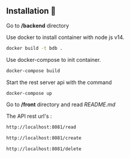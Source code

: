 ## Installation 🚀

Go to **/backend** directory

Use docker to install container with node js v14.

```bash
docker build -t bdb .
```
Use docker-compose to init container.

```bash
docker-compose build
```
Start the rest server api with the command

```bash
docker-compose up
```


Go to **/front** directory and read *README.md*


The API rest url's :

```bash
http://localhost:8081/read
```

```bash
http://localhost:8081/create

```
```bash
http://localhost:8081/delete
```
